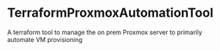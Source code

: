 # TerraformProxmoxAutomationTool
A terraform tool to manage the on prem Proxmox server to primarily automate VM provisioning
